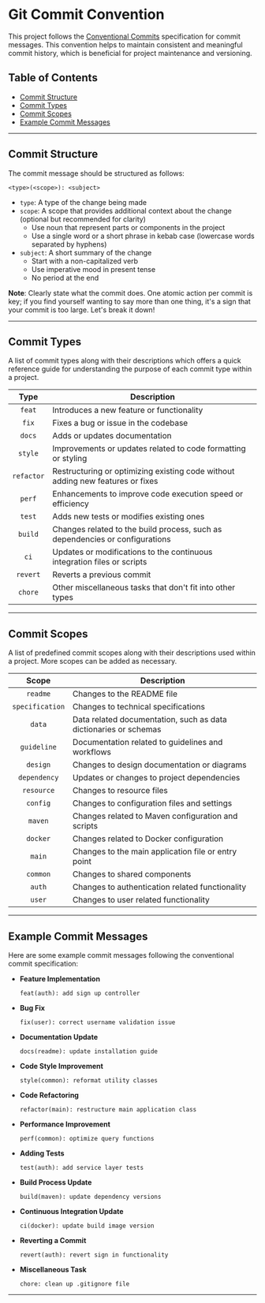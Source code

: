 # Git Commit Convention

This project follows the [Conventional Commits](https://www.conventionalcommits.org) specification for commit messages.
This convention helps to maintain consistent and meaningful commit history, which is beneficial for project maintenance 
and versioning.

## Table of Contents

- [Commit Structure](#commit-structure)
- [Commit Types](#commit-types)
- [Commit Scopes](#commit-scopes)
- [Example Commit Messages](#example-commit-messages)

---

## Commit Structure

The commit message should be structured as follows:

```
<type>(<scope>): <subject>
```

- `type`: A type of the change being made
- `scope`: A scope that provides additional context about the change (optional but recommended for clarity)
  - Use noun that represent parts or components in the project
  - Use a single word or a short phrase in kebab case (lowercase words separated by hyphens)
- `subject`: A short summary of the change
  - Start with a non-capitalized verb
  - Use imperative mood in present tense
  - No period at the end

**Note**: Clearly state what the commit does. One atomic action per commit is key; if you find yourself wanting to say 
more than one thing, it's a sign that your commit is too large. Let's break it down!

---

## Commit Types

A list of commit types along with their descriptions which offers a quick reference guide for understanding the purpose 
of each commit type within a project.

|    Type    | Description                                                                    |
|:----------:|--------------------------------------------------------------------------------|
|   `feat`   | Introduces a new feature or functionality                                      |
|   `fix`    | Fixes a bug or issue in the codebase                                           |
|   `docs`   | Adds or updates documentation                                                  |
|  `style`   | Improvements or updates related to code formatting or styling                  |
| `refactor` | Restructuring or optimizing existing code without adding new features or fixes |
|   `perf`   | Enhancements to improve code execution speed or efficiency                     |
|   `test`   | Adds new tests or modifies existing ones                                       |
|  `build`   | Changes related to the build process, such as dependencies or configurations   |
|    `ci`    | Updates or modifications to the continuous integration files or scripts        |
|  `revert`  | Reverts a previous commit                                                      |
|  `chore`   | Other miscellaneous tasks that don't fit into other types                      |

---

## Commit Scopes

A list of predefined commit scopes along with their descriptions used within a project. More scopes can be added as
necessary.

|      Scope      | Description                                                      |
|:---------------:|------------------------------------------------------------------|
|    `readme`     | Changes to the README file                                       |
| `specification` | Changes to technical specifications                              |
|     `data`      | Data related documentation, such as data dictionaries or schemas |
|   `guideline`   | Documentation related to guidelines and workflows                |
|    `design`     | Changes to design documentation or diagrams                      |
|  `dependency`   | Updates or changes to project dependencies                       |
|   `resource`    | Changes to resource files                                        |
|    `config`     | Changes to configuration files and settings                      |
|     `maven`     | Changes related to Maven configuration and scripts               |
|    `docker`     | Changes related to Docker configuration                          |
|     `main`      | Changes to the main application file or entry point              |
|    `common`     | Changes to shared components                                     |
|     `auth`      | Changes to authentication related functionality                  |
|     `user`      | Changes to user related functionality                            |

---

## Example Commit Messages

Here are some example commit messages following the conventional commit specification:

- **Feature Implementation**

  ```
  feat(auth): add sign up controller
  ```

- **Bug Fix**

  ```
  fix(user): correct username validation issue
  ```

- **Documentation Update**

  ```
  docs(readme): update installation guide
  ```

- **Code Style Improvement**

  ```
  style(common): reformat utility classes
  ```

- **Code Refactoring**

  ```
  refactor(main): restructure main application class
  ```

- **Performance Improvement**

  ```
  perf(common): optimize query functions
  ```

- **Adding Tests**

  ```
  test(auth): add service layer tests
  ```

- **Build Process Update**

  ```
  build(maven): update dependency versions
  ```

- **Continuous Integration Update**

  ```
  ci(docker): update build image version
  ```

- **Reverting a Commit**

  ```
  revert(auth): revert sign in functionality
  ```

- **Miscellaneous Task**

  ```
  chore: clean up .gitignore file
  ```

---